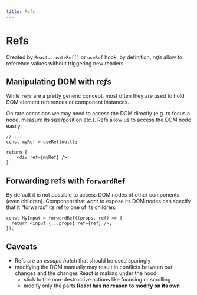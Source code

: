 ```yaml
---
title: Refs
---
```


# Refs

Created by `React.createRef()` or `useRef` hook, by definition, _refs_ allow to reference values without triggering new renders.

## Manipulating DOM with _refs_

While `refs` are a pretty generic concept, most often they are used to hold DOM element references or component instances.

On rare occasions we may need to access the DOM directly (e.g. to focus a node, measure its size/position etc.). Refs allow us to access the DOM node easily:

```tsx
// ...
const myRef = useRef(null);

return {
	<div ref={myRef} />
}
```

## Forwarding refs with `forwardRef`

By default it is not possible to access DOM nodes of other components (even children). Component that _want_ to expose its DOM nodes can specify that it “forwards” its ref to one of its children:

```tsx
const MyInput = forwardRef((props, ref) => {
  return <input {...props} ref={ref} />;
});
```

## Caveats

- Refs are an _escape hatch_ that should be used sparingly
- modifying the DOM manually may result in conflicts between our changes and the changes React is making under the hood
  - stick to the non-destructive actions like focusing or scrolling
  - modify only the parts **React has no reason to modify on its own**
